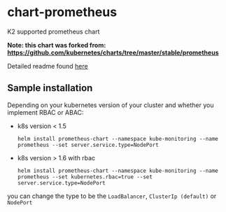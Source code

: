 # chart-prometheus
K2 supported prometheus chart

**Note: this chart was forked from: https://github.com/kubernetes/charts/tree/master/stable/prometheus**

Detailed readme found [here](./prometheus/README.md)


## Sample installation
Depending on your kubernetes version of your cluster and whether you implement RBAC or ABAC:

- k8s version < 1.5

    ```
    helm install prometheus-chart --namespace kube-monitoring --name prometheus --set server.service.type=NodePort
    ```

- k8s version > 1.6 with rbac

    ```
    helm install prometheus-chart --namespace kube-monitoring --name prometheus --set kubernetes.rbac=true --set server.service.type=NodePort
    ```

    
you can change the type to be the `LoadBalancer`, `ClusterIp (default)` or `NodePort` 


